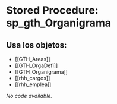 # Stored Procedure: sp_gth_Organigrama

## Usa los objetos:
- [[GTH_Areas]]
- [[GTH_OrgaDefi]]
- [[GTH_Organigrama]]
- [[rhh_cargos]]
- [[rhh_emplea]]

*No code available.*
